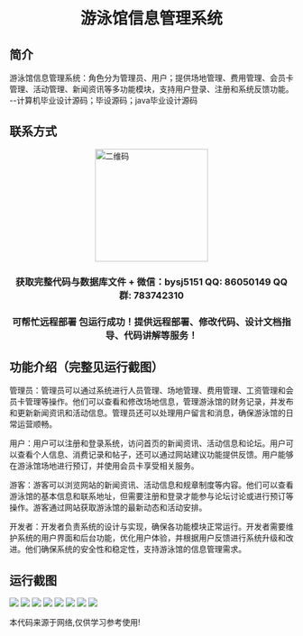 <p><h1 align="center">游泳馆信息管理系统</h1></p>

## 简介
游泳馆信息管理系统：角色分为管理员、用户；提供场地管理、费用管理、会员卡管理、活动管理、新闻资讯等多功能模块，支持用户登录、注册和系统反馈功能。    --计算机毕业设计源码；毕设源码；java毕业设计源码


## 联系方式
<img src="https://bs-1329754181.cos.ap-shanghai.myqcloud.com/wx.jpg" alt="二维码" style="display: block; margin: 0 auto;" width="200px">
<p><h3 align="center">获取完整代码与数据库文件 + 微信：bysj5151 QQ: 86050149 QQ群: 783742310</h3></p>
<p><h3 align="center">可帮忙远程部署 包运行成功！提供远程部署、修改代码、设计文档指导、代码讲解等服务！</h3></p>

## 功能介绍（完整见运行截图）
管理员：管理员可以通过系统进行人员管理、场地管理、费用管理、工资管理和会员卡管理等操作。他们可以查看和修改场地信息，管理游泳馆的财务记录，并发布和更新新闻资讯和活动信息。管理员还可以处理用户留言和消息，确保游泳馆的日常运营顺畅。

用户：用户可以注册和登录系统，访问首页的新闻资讯、活动信息和论坛。用户可以查看个人信息、消费记录和帖子，还可以通过网站建议功能提供反馈。用户能够在游泳馆场地进行预订，并使用会员卡享受相关服务。

游客：游客可以浏览网站的新闻资讯、活动信息和规章制度等内容。他们可以查看游泳馆的基本信息和联系地址，但需要注册和登录才能参与论坛讨论或进行预订等操作。游客通过网站获取游泳馆的最新动态和活动安排。

开发者：开发者负责系统的设计与实现，确保各功能模块正常运行。开发者需要维护系统的用户界面和后台功能，优化用户体验，并根据用户反馈进行系统升级和改进。他们确保系统的安全性和稳定性，支持游泳馆的信息管理需求。


## 运行截图
![](imgs/588112-20220716093612440-284425485.png)
![](imgs/588112-20220716093616163-1458268699.png)
![](imgs/588112-20220716093619824-2031883142.png)
![](imgs/588112-20220716093646904-87087272.png)
![](imgs/588112-20220716093657642-1809897202.png)
![](imgs/588112-20220716093701755-1149339923.png)
![](imgs/588112-20220716093705427-434026060.png)
![](imgs/588112-20220716093709031-894306618.png)

<p>本代码来源于网络,仅供学习参考使用!</p>
